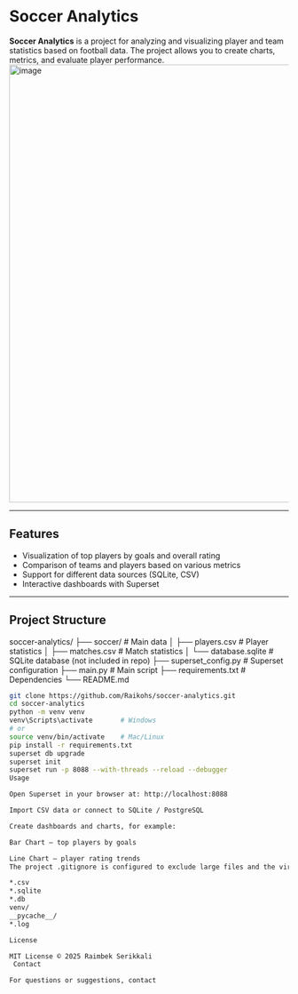 # Soccer Analytics

**Soccer Analytics** is a project for analyzing and visualizing player and team statistics based on football data. The project allows you to create charts, metrics, and evaluate player performance.
<img width="806" height="788" alt="image" src="https://github.com/user-attachments/assets/461ab3a8-9755-4936-950e-415bee17d251" />

---

## Features

- Visualization of top players by goals and overall rating
- Comparison of teams and players based on various metrics
- Support for different data sources (SQLite, CSV)
- Interactive dashboards with Superset

---

##  Project Structure
soccer-analytics/
├── soccer/ # Main data
│ ├── players.csv # Player statistics
│ ├── matches.csv # Match statistics
│ └── database.sqlite # SQLite database (not included in repo)
├── superset_config.py # Superset configuration
├── main.py # Main script
├── requirements.txt # Dependencies
└── README.md
```bash
git clone https://github.com/Raikohs/soccer-analytics.git
cd soccer-analytics
python -m venv venv
venv\Scripts\activate       # Windows
# or
source venv/bin/activate    # Mac/Linux
pip install -r requirements.txt
superset db upgrade
superset init
superset run -p 8088 --with-threads --reload --debugger
Usage

Open Superset in your browser at: http://localhost:8088

Import CSV data or connect to SQLite / PostgreSQL

Create dashboards and charts, for example:

Bar Chart — top players by goals

Line Chart — player rating trends
The project .gitignore is configured to exclude large files and the virtual environment:

*.csv
*.sqlite
*.db
venv/
__pycache__/
*.log

License

MIT License © 2025 Raimbek Serikkali
 Contact

For questions or suggestions, contact
